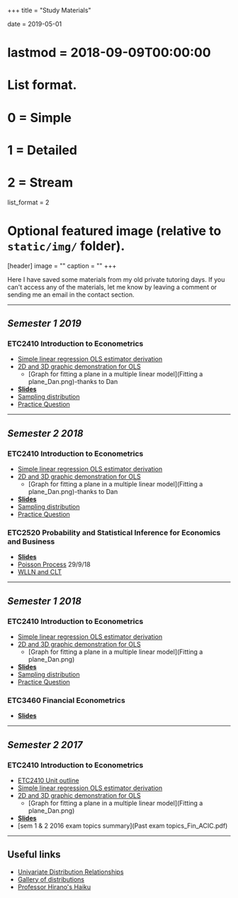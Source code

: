 +++
title = "Study Materials"

date = 2019-05-01
# lastmod = 2018-09-09T00:00:00

# List format.
#   0 = Simple
#   1 = Detailed
#   2 = Stream
list_format = 2

# Optional featured image (relative to `static/img/` folder).
[header]
image = ""
caption = ""
+++

Here I have saved some materials from my old private tutoring days. 
If you can't access any of the materials, let me know by leaving a comment or sending me an email in the contact section.

---

## _Semester 1 2019_

### ETC2410 Introduction to Econometrics
 - [Simple linear regression OLS estimator derivation](OLS_derivation.pdf)
 - [2D and 3D graphic demonstration for OLS](OLS_slides.html)
    + [Graph for fitting a plane in a multiple linear model](Fitting a plane_Dan.png)-thanks to Dan
 - [**Slides**](ETC2410_slides_S1_2019.html) 
 - [Sampling distribution](mean_distribution_converge.pdf) 
 - [Practice Question](Practice_Question_S1_2019.html)
 
---

## _Semester 2 2018_  

### ETC2410 Introduction to Econometrics

 - [Simple linear regression OLS estimator derivation](OLS_derivation.pdf)
 - [2D and 3D graphic demonstration for OLS](OLS_slides.html)
    + [Graph for fitting a plane in a multiple linear model](Fitting a plane_Dan.png)-thanks to Dan
 - [**Slides**](ETC2410_slides_S2_2018.html)   
 - [Sampling distribution](mean_distribution_converge.pdf)  
 - [Practice Question](Practice_Question_S2_2018.html)


### ETC2520 Probability and Statistical Inference for Economics and Business

 - [**Slides**](ETC2520_slides_S2_2018.html) 
 - [Poisson Process](Poisson_process.html) 29/9/18
 - [WLLN and CLT](hist_asy.pdf)

---

## _Semester 1 2018_

### ETC2410 Introduction to Econometrics

 - [Simple linear regression OLS estimator derivation](OLS_derivation.pdf)
 - [2D and 3D graphic demonstration for OLS](OLS_slides.html)
    + [Graph for fitting a plane in a multiple linear model](Fitting a plane_Dan.png)  
 - [**Slides**](ETC2410_slides_S1_2018.html)   
 - [Sampling distribution](mean_distribution_converge.pdf)  
 - [Practice Question](Practice_Question_S1_2018.pdf)

### ETC3460 Financial Econometrics

 - [**Slides**](ETC3460_slides_S1_2018.html) 

---

## _Semester 2 2017_

### ETC2410 Introduction to Econometrics
 - [ETC2410 Unit outline](ETC2410_outline.html)
 - [Simple linear regression OLS estimator derivation](OLS_derivation.pdf)
 - [2D and 3D graphic demonstration for OLS](OLS_slides.html)
    + [Graph for fitting a plane in a multiple linear model](Fitting a plane_Dan.png)
 - [**Slides**](ETC2410_slides.html) 
 - [sem 1 & 2 2016 exam topics summary](Past exam topics_Fin_ACIC.pdf)
 
---

## Useful links
 - [Univariate Distribution Relationships](http://www.math.wm.edu/~leemis/chart/UDR/UDR.html)
 - [Gallery of distributions](http://www.itl.nist.gov/div898/handbook/eda/section3/eda366.htm)
 - [Professor Hirano's Haiku](https://keihirano.github.io/haiku.html)
